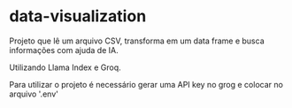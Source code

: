 # data-visualization

Projeto que lê um arquivo CSV, transforma em um data frame e busca informações com ajuda de IA.

Utilizando Llama Index e Groq.

Para utilizar o projeto é necessário gerar uma API key no grog e colocar no arquivo '.env'